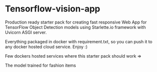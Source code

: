 # Tensorflow-vision-app

Production ready starter pack for creating fast responsive Web App for TensorFlow Object Detection models using Starlette.io framework with Uvicorn ASGI server.

Everything packaged in docker with requirement.txt, so you can push it to any docker hosted cloud service. Enjoy :)

Few dockers hosted services where this starter pack should work =>


The model trained for fashion items 
